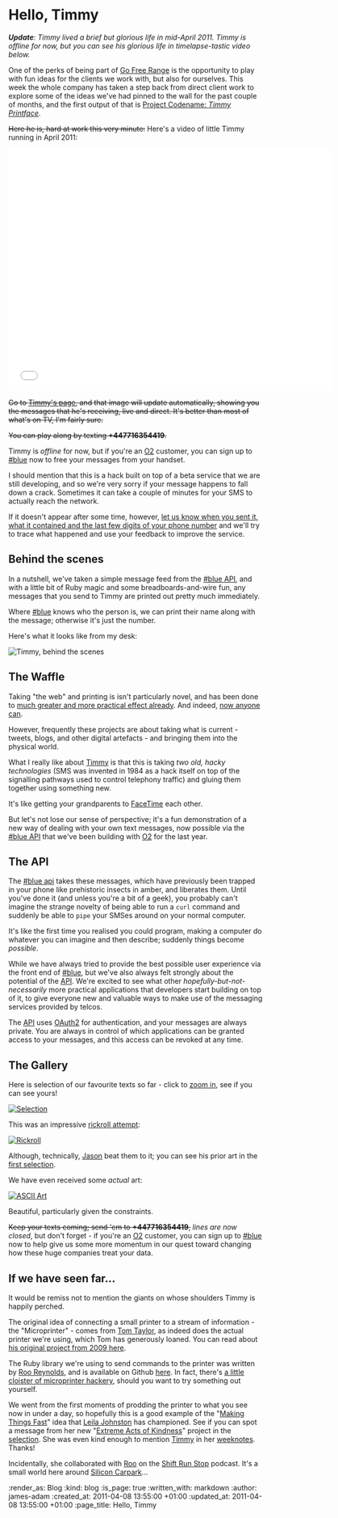 Hello, Timmy
==========

_**Update**: Timmy lived a brief but glorious life in mid-April 2011. Timmy is offline for now, but you can see his glorious life in timelapse-tastic video below._

One of the perks of being part of [Go Free Range][fr] is the opportunity to play with fun ideas for the clients we work with, but also for ourselves. This week the whole company has taken a step back from direct client work to explore some of the ideas we've had pinned to the wall for the past couple of months, and the first output of that is [Project Codename: _Timmy Printface_][timmy].

<del>Here he is, hard at work this very minute:</del> Here's a video of little Timmy running in April 2011:

<iframe src="//player.vimeo.com/video/22439313?color=ffffff" width="640" height="480" frameborder="0"></iframe>

<del>Go to [Timmy's page][timmy], and that image will update automatically, showing you the messages that he's receiving, live and direct. It's better than most of what's on TV, I'm fairly sure.</del>

<del>You can play along by texting **+447716354419**.</del>

Timmy is _offline_ for now, but if you're an [O2][] customer, you can sign up to [#blue][] now to free your messages from your handset.

I should mention that this is a hack built on top of a beta service that we are still developing, and so we're very sorry if your message happens to fall down a crack. Sometimes it can take a couple of minutes for your SMS to actually reach the network.

If it doesn't appear after some time, however, <a href="mailto:admin@hashblue.com?subject=Timmy lost my message">let us know when you sent it, what it contained and the last few digits of your phone number</a> and we'll try to trace what happened and use your feedback to improve the service.


Behind the scenes
--------------

In a nutshell, we've taken a simple message feed from the [#blue API][api], and with a little bit of Ruby magic and some breadboards-and-wire fun, any messages that you send to Timmy are printed out pretty much immediately.

Where [#blue][] knows who the person is, we can print their name along with the message; otherwise it's just the number.

Here's what it looks like from my desk:

![Timmy, behind the scenes][timmy-behind-the-scenes]


The Waffle
----------

Taking "the web" and printing is isn't particularly novel, and has been done to [much greater and more practical effect already](http://noisydecentgraphics.typepad.com/design/2009/01/things-our-friends-have-written-on-the-internet-2008-is-a-publication-thats-been-dropping-through-letter-boxes-over-the-last.html). And indeed, [now anyone can](http://www.newspaperclub.co.uk).

However, frequently these projects are about taking what is current - tweets, blogs, and other digital artefacts - and bringing them into the physical world.

What I really like about [Timmy][] is that this is taking *two old, hacky technologies* (SMS was invented in 1984 as a hack itself on top of the signalling pathways used to control telephony traffic) and gluing them together using something new.

It's like getting your grandparents to [FaceTime](http://www.apple.com/mac/facetime/) each other.

But let's not lose our sense of perspective; it's a fun demonstration of a new way of dealing with your own text messages, now possible via the [#blue API][api] that we've been building with [O2][] for the last year.


The API
--------

The [#blue api][api] takes these messages, which have previously been trapped in your phone like prehistoric insects in amber, and liberates them. Until you've done it (and unless you're a bit of a geek), you probably can't imagine the strange novelty of being able to run a `curl` command and suddenly be able to `pipe` your SMSes around on your normal computer.

It's like the first time you realised you could program, making a computer do whatever you can imagine and then describe; suddenly things become *possible*.

While we have always tried to provide the best possible user experience via the front end of [#blue][], but we've also always felt strongly about the potential of the [API][api]. We're excited to see what other _hopefully-but-not-necessarily_ more practical applications that developers start building on top of it, to give everyone new and valuable ways to make use of the messaging services provided by telcos.

The [API][api] uses [OAuth2](http://wiki.oauth.net/w/page/25236487/OAuth-2) for authentication, and your messages are always private. You are always in control of which applications can be granted access to your messages, and this access can be revoked at any time.


The Gallery
----------

Here is selection of our favourite texts so far - click to [zoom in][selection], see if you can see yours!

[![Selection][selection-thumb]][selection]

This was an impressive [rickroll attempt][]:

[![Rickroll][rickroll-thumb]][rickroll]

Although, technically, [Jason][] beat them to it; you can see his prior art in the [first selection][selection].

We have even received some _actual_ art:

[![ASCII Art][ascii-art-thumb]][ascii-art]

Beautiful, particularly given the constraints.

<del>Keep your texts coming; send 'em to **+447716354419**,</del> _lines are now closed_, but don't forget - if you're an [O2][] customer, you can sign up to [#blue][] now to help give us some more momentum in our quest toward changing how these huge companies treat your data.

If we have seen far...
--------------------

It would be remiss not to mention the giants on whose shoulders Timmy is happily perched.

The original idea of connecting a small printer to a stream of information - the "Microprinter" - comes from [Tom Taylor][tomt], as indeed does the actual printer we're using, which Tom has generously loaned. You can read about [his original project from 2009 here][Microprinter].

The Ruby library we're using to send commands to the printer was written by [Roo Reynolds][roo], and is available on Github [here][Microprinter.rb]. In fact, there's [a little cloister of microprinter hackery][printer-wiki], should you want to try something out yourself.

We went from the first moments of prodding the printer to what you see now in under a day, so hopefully this is a good example of the "[Making Things Fast](http://makingthingsfast.com)" idea that [Leila Johnston](http://finalbullet.com) has championed. See if you can spot a message from her new "[Extreme Acts of Kindness](http://extremeactsofkindness.co.uk/)" project in the [selection][]. She was even kind enough to mention [Timmy][] in her [weeknotes](http://finalbullet.com/2011/04/08/week-32-a-social-network/). Thanks!

Incidentally, she collaborated with [Roo][] on the [Shift Run Stop](http://www.shiftrunstop.co.uk) podcast. It's a small world here around [Silicon Carpark](https://twitter.com/#!/search/siliconcarpark)...

[fr]: /
[timmy]: /timmy
[timmy-image]: http://public.lazyatom.com/timmy/snapshot.jpg
[api]: https://api.hashblue.com
[timmy-behind-the-scenes]: /images/blog/timmy-behind-the-scenes.jpg
[tomt]: http://tomtaylor.co.uk
[Microprinter]: http://tomtaylor.co.uk/projects/microprinter
[roo]: http://rooreynolds.com/
[Microprinter.rb]: https://github.com/rooreynolds/microprinter/raw/master/Microprinter.rb
[printer-wiki]: http://microprinter.pbworks.com/w/page/20867146/FrontPage
[Jason]: http://jasoncale.com
[rickroll attempt]: http://en.wikipedia.org/wiki/Rickrolling
[O2]: http://www.o2.co.uk
[#blue]: https://hashblue.com

[selection]: /images/blog/timmy-selection.jpg
[selection-thumb]: /images/blog/timmy-selection-thumb.jpg
[rickroll]: /images/blog/timmy-rickroll.jpg
[rickroll-thumb]: /images/blog/timmy-rickroll-thumb.jpg
[ascii-art]: /images/blog/timmy-ascii-art.jpg
[ascii-art-thumb]: /images/blog/timmy-ascii-art-thumb.jpg

:render_as: Blog
:kind: blog
:is_page: true
:written_with: markdown
:author: james-adam
:created_at: 2011-04-08 13:55:00 +01:00
:updated_at: 2011-04-08 13:55:00 +01:00
:page_title: Hello, Timmy
